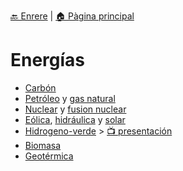 [🔙 Enrere](../) | [🏠 Pàgina principal](http://danimrprofe.github.io/apuntes/)

# Energías

- [Carbón](energias/carbon.md)
- [Petróleo](energias/petroleo.md) y [gas natural](energias/gas-natural.md)
- [Nuclear](energias/nuclear.md) y [fusion nuclear](fusion-nuclear.md)
- [Eólica](energias/eolica.md), [hidráulica](energias/hidraulica.md) y [solar](energias/solar.md)
- [Hidrogeno-verde](energias/hidrogeno-verde.md) > [📺 presentación](energias/ppt/hidrogeno-verde.pdf)
- [Biomasa](energias/biomasa.md)
- [Geotérmica](energias/geotermica.md)
